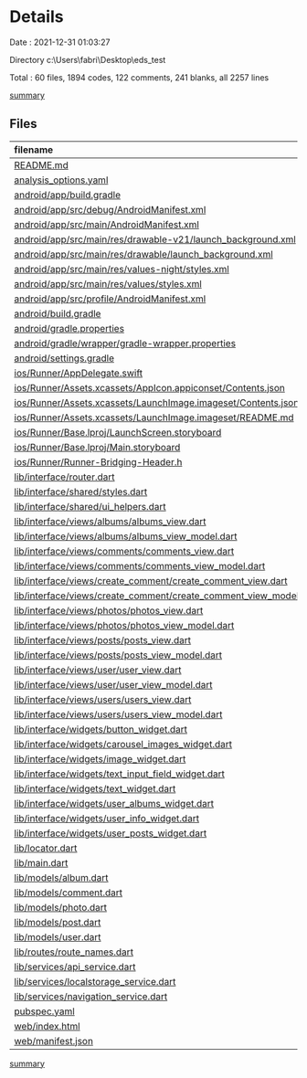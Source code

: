 # Details

Date : 2021-12-31 01:03:27

Directory c:\Users\fabri\Desktop\eds_test

Total : 60 files,  1894 codes, 122 comments, 241 blanks, all 2257 lines

[summary](results.md)

## Files
| filename | language | code | comment | blank | total |
| :--- | :--- | ---: | ---: | ---: | ---: |
| [README.md](/README.md) | Markdown | 1 | 0 | 1 | 2 |
| [analysis_options.yaml](/analysis_options.yaml) | YAML | 3 | 23 | 4 | 30 |
| [android/app/build.gradle](/android/app/build.gradle) | Groovy | 53 | 3 | 13 | 69 |
| [android/app/src/debug/AndroidManifest.xml](/android/app/src/debug/AndroidManifest.xml) | XML | 4 | 3 | 1 | 8 |
| [android/app/src/main/AndroidManifest.xml](/android/app/src/main/AndroidManifest.xml) | XML | 28 | 6 | 1 | 35 |
| [android/app/src/main/res/drawable-v21/launch_background.xml](/android/app/src/main/res/drawable-v21/launch_background.xml) | XML | 4 | 7 | 2 | 13 |
| [android/app/src/main/res/drawable/launch_background.xml](/android/app/src/main/res/drawable/launch_background.xml) | XML | 4 | 7 | 2 | 13 |
| [android/app/src/main/res/values-night/styles.xml](/android/app/src/main/res/values-night/styles.xml) | XML | 9 | 9 | 1 | 19 |
| [android/app/src/main/res/values/styles.xml](/android/app/src/main/res/values/styles.xml) | XML | 9 | 9 | 1 | 19 |
| [android/app/src/profile/AndroidManifest.xml](/android/app/src/profile/AndroidManifest.xml) | XML | 4 | 3 | 1 | 8 |
| [android/build.gradle](/android/build.gradle) | Groovy | 27 | 0 | 5 | 32 |
| [android/gradle.properties](/android/gradle.properties) | Properties | 3 | 0 | 1 | 4 |
| [android/gradle/wrapper/gradle-wrapper.properties](/android/gradle/wrapper/gradle-wrapper.properties) | Properties | 5 | 1 | 1 | 7 |
| [android/settings.gradle](/android/settings.gradle) | Groovy | 8 | 0 | 4 | 12 |
| [ios/Runner/AppDelegate.swift](/ios/Runner/AppDelegate.swift) | Swift | 12 | 0 | 2 | 14 |
| [ios/Runner/Assets.xcassets/AppIcon.appiconset/Contents.json](/ios/Runner/Assets.xcassets/AppIcon.appiconset/Contents.json) | JSON | 122 | 0 | 1 | 123 |
| [ios/Runner/Assets.xcassets/LaunchImage.imageset/Contents.json](/ios/Runner/Assets.xcassets/LaunchImage.imageset/Contents.json) | JSON | 23 | 0 | 1 | 24 |
| [ios/Runner/Assets.xcassets/LaunchImage.imageset/README.md](/ios/Runner/Assets.xcassets/LaunchImage.imageset/README.md) | Markdown | 3 | 0 | 2 | 5 |
| [ios/Runner/Base.lproj/LaunchScreen.storyboard](/ios/Runner/Base.lproj/LaunchScreen.storyboard) | XML | 36 | 1 | 1 | 38 |
| [ios/Runner/Base.lproj/Main.storyboard](/ios/Runner/Base.lproj/Main.storyboard) | XML | 25 | 1 | 1 | 27 |
| [ios/Runner/Runner-Bridging-Header.h](/ios/Runner/Runner-Bridging-Header.h) | C++ | 1 | 0 | 1 | 2 |
| [lib/interface/router.dart](/lib/interface/router.dart) | Dart | 77 | 0 | 5 | 82 |
| [lib/interface/shared/styles.dart](/lib/interface/shared/styles.dart) | Dart | 33 | 0 | 7 | 40 |
| [lib/interface/shared/ui_helpers.dart](/lib/interface/shared/ui_helpers.dart) | Dart | 24 | 1 | 9 | 34 |
| [lib/interface/views/albums/albums_view.dart](/lib/interface/views/albums/albums_view.dart) | Dart | 63 | 0 | 4 | 67 |
| [lib/interface/views/albums/albums_view_model.dart](/lib/interface/views/albums/albums_view_model.dart) | Dart | 16 | 0 | 3 | 19 |
| [lib/interface/views/comments/comments_view.dart](/lib/interface/views/comments/comments_view.dart) | Dart | 73 | 0 | 5 | 78 |
| [lib/interface/views/comments/comments_view_model.dart](/lib/interface/views/comments/comments_view_model.dart) | Dart | 24 | 0 | 5 | 29 |
| [lib/interface/views/create_comment/create_comment_view.dart](/lib/interface/views/create_comment/create_comment_view.dart) | Dart | 83 | 0 | 6 | 89 |
| [lib/interface/views/create_comment/create_comment_view_model.dart](/lib/interface/views/create_comment/create_comment_view_model.dart) | Dart | 18 | 0 | 4 | 22 |
| [lib/interface/views/photos/photos_view.dart](/lib/interface/views/photos/photos_view.dart) | Dart | 66 | 0 | 5 | 71 |
| [lib/interface/views/photos/photos_view_model.dart](/lib/interface/views/photos/photos_view_model.dart) | Dart | 23 | 0 | 7 | 30 |
| [lib/interface/views/posts/posts_view.dart](/lib/interface/views/posts/posts_view.dart) | Dart | 44 | 0 | 5 | 49 |
| [lib/interface/views/posts/posts_view_model.dart](/lib/interface/views/posts/posts_view_model.dart) | Dart | 14 | 0 | 4 | 18 |
| [lib/interface/views/user/user_view.dart](/lib/interface/views/user/user_view.dart) | Dart | 46 | 0 | 4 | 50 |
| [lib/interface/views/user/user_view_model.dart](/lib/interface/views/user/user_view_model.dart) | Dart | 49 | 0 | 9 | 58 |
| [lib/interface/views/users/users_view.dart](/lib/interface/views/users/users_view.dart) | Dart | 45 | 0 | 4 | 49 |
| [lib/interface/views/users/users_view_model.dart](/lib/interface/views/users/users_view_model.dart) | Dart | 24 | 0 | 5 | 29 |
| [lib/interface/widgets/button_widget.dart](/lib/interface/widgets/button_widget.dart) | Dart | 27 | 0 | 5 | 32 |
| [lib/interface/widgets/carousel_images_widget.dart](/lib/interface/widgets/carousel_images_widget.dart) | Dart | 51 | 0 | 5 | 56 |
| [lib/interface/widgets/image_widget.dart](/lib/interface/widgets/image_widget.dart) | Dart | 20 | 0 | 3 | 23 |
| [lib/interface/widgets/text_input_field_widget.dart](/lib/interface/widgets/text_input_field_widget.dart) | Dart | 48 | 1 | 5 | 54 |
| [lib/interface/widgets/text_widget.dart](/lib/interface/widgets/text_widget.dart) | Dart | 75 | 0 | 9 | 84 |
| [lib/interface/widgets/user_albums_widget.dart](/lib/interface/widgets/user_albums_widget.dart) | Dart | 34 | 0 | 3 | 37 |
| [lib/interface/widgets/user_info_widget.dart](/lib/interface/widgets/user_info_widget.dart) | Dart | 77 | 0 | 3 | 80 |
| [lib/interface/widgets/user_posts_widget.dart](/lib/interface/widgets/user_posts_widget.dart) | Dart | 42 | 0 | 3 | 45 |
| [lib/locator.dart](/lib/locator.dart) | Dart | 8 | 2 | 5 | 15 |
| [lib/main.dart](/lib/main.dart) | Dart | 25 | 0 | 5 | 30 |
| [lib/models/album.dart](/lib/models/album.dart) | Dart | 15 | 0 | 2 | 17 |
| [lib/models/comment.dart](/lib/models/comment.dart) | Dart | 21 | 0 | 2 | 23 |
| [lib/models/photo.dart](/lib/models/photo.dart) | Dart | 22 | 0 | 2 | 24 |
| [lib/models/post.dart](/lib/models/post.dart) | Dart | 18 | 0 | 2 | 20 |
| [lib/models/user.dart](/lib/models/user.dart) | Dart | 73 | 0 | 6 | 79 |
| [lib/routes/route_names.dart](/lib/routes/route_names.dart) | Dart | 6 | 0 | 1 | 7 |
| [lib/services/api_service.dart](/lib/services/api_service.dart) | Dart | 73 | 2 | 15 | 90 |
| [lib/services/localstorage_service.dart](/lib/services/localstorage_service.dart) | Dart | 0 | 25 | 7 | 32 |
| [lib/services/navigation_service.dart](/lib/services/navigation_service.dart) | Dart | 16 | 0 | 5 | 21 |
| [pubspec.yaml](/pubspec.yaml) | YAML | 22 | 0 | 7 | 29 |
| [web/index.html](/web/index.html) | HTML | 80 | 18 | 7 | 105 |
| [web/manifest.json](/web/manifest.json) | JSON | 35 | 0 | 1 | 36 |

[summary](results.md)